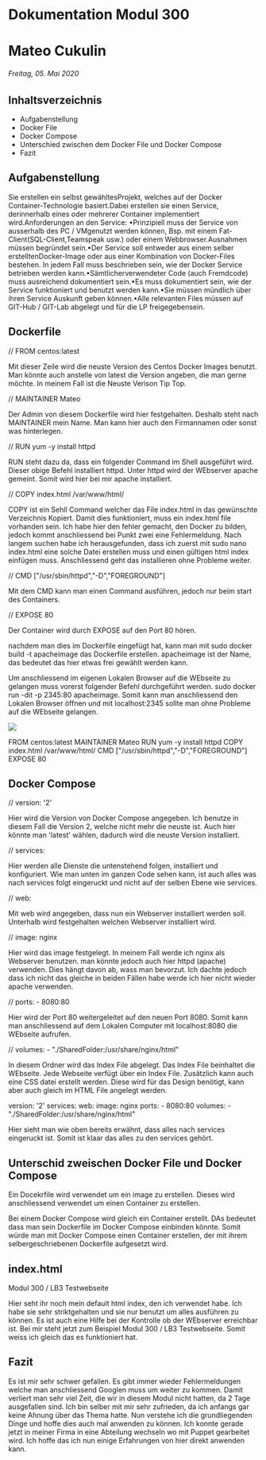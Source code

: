 ﻿# Dokumentation Modul 300

# Mateo Cukulin

###### Freitag, 05. Mai 2020

## Inhaltsverzeichnis

* Aufgabenstellung
* Docker File
* Docker Compose
* Unterschied zwischen dem Docker File und Docker Compose
* Fazit 

## Aufgabenstellung

Sie erstellen ein selbst gewähltesProjekt, welches auf der Docker Container-Technologie basiert.Dabei erstellen sie einen Service, derinnerhalb eines oder mehrerer Container implementiert wird.Anforderungen an den Service: •Prinzipiell muss der Service von ausserhalb des PC / VMgenutzt werden können, Bsp. mit einem Fat-Client(SQL-Client,Teamspeak usw.) oder einem Webbrowser.Ausnahmen müssen begründet sein.•Der Service soll entweder aus einem selber erstelltenDocker-Image oder aus einer Kombination von Docker-Files bestehen. In jedem Fall muss beschrieben sein, wie der Docker Service betrieben werden kann.•Sämtlicherverwendeter Code (auch Fremdcode) muss ausreichend dokumentiert sein.•Es muss dokumentiert sein, wie der Service funktioniert und benutzt werden kann.•Sie müssen mündlich über ihren Service Auskunft geben können.•Alle relevanten Files müssen auf GIT-Hub / GIT-Lab abgelegt und für die LP freigegebensein.

## Dockerfile

// FROM centos:latest

Mit dieser Zeile wird die neuste Version des Centos Docker Images benutzt. Man könnte auch anstelle von latest die Version angeben, die man gerne möchte. In meinem Fall ist die Neuste Verison Tip Top.

// MAINTAINER Mateo

Der Admin von diesem Dockerfile wird hier festgehalten. Deshalb steht nach MAINTAINER mein Name. Man kann hier auch den Firmannamen oder sonst was hinterlegen.

// RUN yum -y install httpd

RUN steht dazu da, dass ein folgender Command im Shell ausgeführt wird. Dieser obige Befehl installiert httpd. Unter httpd wird der WEbserver apache gemeint. Somit wird hier bei mir apache installiert.

// COPY index.html /var/www/html/

COPY ist ein Sehll Command welcher das File index.html in das gewünschte Verzeichnis Kopiert. Damit dies funktioniert, muss ein index.html file vorhanden sein. Ich habe hier den fehler gemacht, den Docker zu bilden, jedoch kommt anschliessend bei Punkt zwei eine Fehlermeldung. Nach langem suchen habe ich herausgefunden, dass ich zuerst mit sudo nano index.html eine solche Datei erstellen muss und einen gültigen html index einfügen muss. Anschliessend geht das installieren ohne Probleme weiter. 

// CMD ["/usr/sbin/httpd","-D","FOREGROUND"]

Mit dem CMD kann man einen Command ausführen, jedoch nur beim start des Containers.

// EXPOSE 80

Der Container wird durch EXPOSE auf den Port 80 hören. 


nachdem man dies im Dockerfile eingefügt hat, kann man mit sudo docker build -t apacheimage das Dockerfile erstellen. apacheimage ist der Name, das bedeutet das hier etwas frei gewählt werden kann. 

Um anschliessend im eigenen Lokalen Browser auf die WEbseite zu gelangen muss vorerst folgender Befehl durchgeführt werden. sudo docker run -dit -p 2345:80 apacheimage. Somit kann man anschliessend den Lokalen Browser öffnen und mit localhost:2345 sollte man ohne Probleme auf die WEbseite gelangen. 

![](//ss002207/TAACUMA2$/Desktop/image.png)

FROM centos:latest
MAINTAINER Mateo
RUN yum -y install httpd
COPY index.html /var/www/html/
CMD ["/usr/sbin/httpd","-D","FOREGROUND"]
EXPOSE 80


## Docker Compose 

// version: '2'
  
Hier wird die Version von Docker Compose angegeben. Ich benutze in diesem Fall die Version 2, welche nicht mehr die neuste ist. Auch hier könnte man 'latest' wählen, dadurch wird die neuste Version installiert.
  
// services:

Hier werden alle Dienste die untenstehend folgen, installiert und konfiguriert. Wie man unten im ganzen Code sehen kann, ist auch alles was nach services folgt eingeruckt und nicht auf der selben Ebene wie services.

// web:

Mit web wird angegeben, dass nun ein Webserver installiert werden soll. Unterhalb wird festgehalten welchen Webserver installiert wird.

// image: nginx

Hier wird das image festgelegt. In meinem Fall werde ich nginx als Webserver benutzen. man könnte jedoch auch hier httpd (apache) verwenden. Dies hängt davon ab, wass man bevorzut. Ich dachte jedoch dass ich nicht das gleiche in beiden Fällen habe werde ich hier nicht wieder apache verwenden. 

// ports: - 8080:80

Hier wird der Port 80 weitergeleitet auf den neuen Port 8080. Somit kann man anschliessend auf dem Lokalen Computer mit localhost:8080 die WEbseite aufrufen.

// volumes: - "./SharedFolder:/usr/share/nginx/html"

In diesem Ordner wird das Index File abgelegt. Das Index File beinhaltet die WEbseite. Jede Webseite verfügt über ein Index File. Zusätzlich kann auch eine CSS datei erstellt werden. Diese wird für das Design benötigt, kann aber auch gleich im HTML File angelegt werden. 

 version: '2'
  services:
    web:
      image: nginx
      ports: 
        - 8080:80
      volumes:
        - "./SharedFolder:/usr/share/nginx/html"
        
Hier sieht man wie oben bereits erwähnt, dass alles nach services eingeruckt ist. Somit ist klaar das alles zu den services gehört.

## Unterschid zweischen Docker File und Docker Compose

Ein Docekrfile wird verwendet um ein image zu erstellen. Dieses wird anschliessend verwendet um einen Container zu erstellen.

Bei einem Docker Compose wird gleich ein Container erstellt. DAs bedeutet dass man sein Dockerfile im Docker Compose einbinden könnte. Somit würde man mit Docker Compose einen Container erstellen, der mit ihrem selbergeschriebenen Dockerfile aufgesetzt wird. 

## index.html

<!DOCTYPE html>
<html lang="de">
<head>
        <meta charset="UTF-8">
        <title>Modul 300 LB3</title>
        <meta name="description" content="Kurzbeschreibung">
        <link href="design.css" rel="stylesheet">
</head>

<body>
Modul 300 / LB3 Testwebseite
</body>
</html>

Hier seht ihr noch mein default html index, den ich verwendet habe. Ich habe sie sehr striktgehalten und sie nur benutzt um alles ausführen zu können. Es ist auch eine Hilfe bei der Kontrolle ob der WEbserver erreichbar ist. Bei mir steht jetzt zum Beispiel Modul 300 / LB3 Testwebseite. Somit weiss ich gleich das es funktioniert hat. 


## Fazit

Es ist mir sehr schwer gefallen. Es gibt immer wieder Fehlermeldungen welche man anschliessend Googlen muss um weiter zu kommen. Damit verliert man sehr viel Zeit, die wir in diesem Modul nicht hatten, da 2 Tage ausgefallen sind. Ich bin selber mit mir sehr zufrieden, da ich anfangs gar keine Ahnung über das Thema hatte. Nun verstehe ich die grundliegenden Dinge und hoffe dies auch mal anwenden zu können. Ich konnte gerade jetzt in meiner Firma in eine Abteilung wechseln wo mit Puppet gearbeitet wird. Ich hoffe das ich nun einige Erfahrungen von hier direkt anwenden kann. 